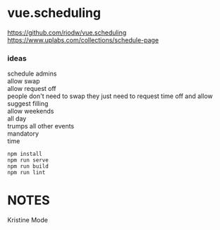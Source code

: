 # vue.scheduling

https://github.com/riodw/vue.scheduling
https://www.uplabs.com/collections/schedule-page

### ideas

schedule admins  
allow swap  
allow request off  
people don't need to swap they just need to request time off and allow suggest
filling  
allow weekends  
all day  
trumps all other events  
mandatory  
time

```
npm install
npm run serve
npm run build
npm run lint
```

# NOTES

Kristine Mode
